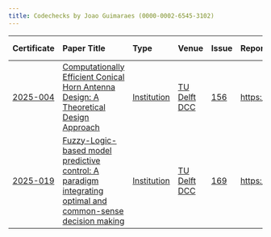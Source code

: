 ```yaml
---
title: Codechecks by Joao Guimaraes (0000-0002-6545-3102)
---
```



|Certificate |Paper Title                                                                                                 |Type        |Venue        |Issue |Report                                  |Check date |
|:-------|:---------------------------------------------|:------------------|:------------------|:---|:--------------------------|:------------------|
|[2025-004](https://codecheck.org.uk/register/certs/2025-004/)|[Computationally Efficient Conical Horn Antenna Design: A Theoretical Design Approach](https://repository.tudelft.nl/record/uuid:190e87c7-9309-470f-a821-43b7c3b8867b)|[Institution](https://codecheck.org.uk/register/venues/institutions)|[TU Delft DCC](https://codecheck.org.uk/register/venues/institutions/tu_delft_dcc)|[156](https://github.com/codecheckers/register/issues/156)|https://doi.org/10.5281/zenodo.15310765 |2025-04-08 |
|[2025-019](https://codecheck.org.uk/register/certs/2025-019/)|[Fuzzy-Logic-based model predictive control: A paradigm integrating optimal and common-sense decision making](https://doi.org/10.48550/arXiv.2503.21065)|[Institution](https://codecheck.org.uk/register/venues/institutions)|[TU Delft DCC](https://codecheck.org.uk/register/venues/institutions/tu_delft_dcc)|[169](https://github.com/codecheckers/register/issues/169)|https://doi.org/10.5281/zenodo.15771677 |2025-06-11 |
